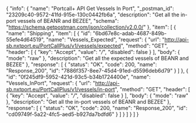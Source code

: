 {
  "info": {
    "name": "Portcall+ API Get Vessels In Port",
    "_postman_id": "23209c40-9572-41fd-915e-130c0442fb6a",
    "description": "Get all the in-port vessels of BEANR and BEZEE",
    "schema": "https://schema.getpostman.com/json/collection/v2.0.0/"
  },
  "item": [
    {
      "name": "Shipping",
      "item": [
        {
          "id": "6bd67e8c-adab-4687-849b-55efe4d64519",
          "name": "Vessels_Expected",
          "request": {
            "url": "http://api-sb.nxtport.eu/PortCallPlus/v1/vessels/expected",
            "method": "GET",
            "header": [
              {
                "key": "Accept",
                "value": "*/*",
                "disabled": false
              }
            ],
            "body": {
              "mode": "raw"
            },
            "description": "Get all the expected vessels of BEANR and BEZEE"
          },
          "response": [
            {
              "status": "OK",
              "code": 200,
              "name": "Response_200",
              "id": "7886f357-8ee7-45d4-91ed-d5596deb6d79"
            }
          ]
        },
        {
          "id": "0f245df9-5952-421d-93c5-b34b1724400e",
          "name": "Vessels_InPort",
          "request": {
            "url": "http://api-sb.nxtport.eu/PortCallPlus/v1/vessels/in-port",
            "method": "GET",
            "header": [
              {
                "key": "Accept",
                "value": "*/*",
                "disabled": false
              }
            ],
            "body": {
              "mode": "raw"
            },
            "description": "Get all the in-port vessels of BEANR and BEZEE"
          },
          "response": [
            {
              "status": "OK",
              "code": 200,
              "name": "Response_200",
              "id": "cd09749f-5a22-4fc5-aed5-b927da7bdfd6"
            }
          ]
        }
      ]
    }
  ]
}